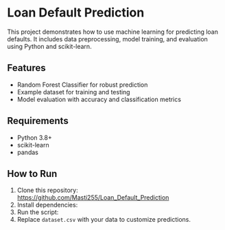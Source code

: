 # Loan Default Prediction

This project demonstrates how to use machine learning for predicting loan defaults. It includes data preprocessing, model training, and evaluation using Python and scikit-learn.

## Features
- Random Forest Classifier for robust prediction
- Example dataset for training and testing
- Model evaluation with accuracy and classification metrics

## Requirements
- Python 3.8+
- scikit-learn
- pandas

## How to Run
1. Clone this repository:
https://github.com/Masti255/Loan_Default_Prediction
2. Install dependencies:
3. Run the script:
4. Replace `dataset.csv` with your data to customize predictions.
